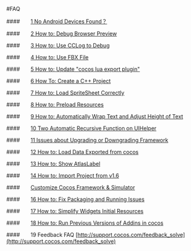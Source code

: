 #FAQ

####&emsp;&emsp;[1 No Android Devices Found？](../connect-solution/en.md)

####&emsp;&emsp;[2 How to: Debug Browser Preview](../debug-on-browser/en.md)

####&emsp;&emsp;[3 How to: Use CCLog to Debug](../FWNoLog/en.md) 

####&emsp;&emsp;[4 How to: Use FBX File](../HowToUseFBX/en.md) 

####&emsp;&emsp;[5 How to: Update "cocos lua export plugin"](../LuaPluginUpdateError/en.md) 

####&emsp;&emsp;[6  How To: Create a C++ Project](../NoCreateCPPProject/en.md) 

####&emsp;&emsp;[7 How to: Load SpriteSheet Correctly](../OnePixelBug/en.md) 

####&emsp;&emsp;[8 How to: Preload Resources](../PreloadRes/en.md)  

####&emsp;&emsp;[9 How to: Automatically Wrap Text and Adjust Height of Text](../TextAuto/en.md) 

####&emsp;&emsp;[10 Two Automatic Recursive Function on UIHelper](../UIHelperGetNode/en.md) 

####&emsp;&emsp;[11 Issues about Upgrading or Downgrading Framework](../upgrade-framework/en.md)

####&emsp;&emsp;[12 How to: Load Data Exported from cocos](../LoadError/en.md)

####&emsp;&emsp;[13 How to: Show AtlasLabel](../ShowAtlasLabel/en.md)

####&emsp;&emsp;[14 How to: Import Project from v1.6](../Import1.6ProjectError/en.md)

####&emsp;&emsp;[Customize Cocos Framework & Simulator](../../chapter3/HowToCode/CustomizeFramework/en.md)

####&emsp;&emsp;[16 How to: Fix Packaging and Running Issues](../FixPackageError/en.md)

####&emsp;&emsp;[17 How to: Simplify Widgets Initial Resources](../SimplifyWidgetsRes/en.md)

####&emsp;&emsp;[18 How to: Run Previous Versions of Addins in cocos](../PluginLoadError/en.md)

####&emsp;&emsp;19 Feedback FAQ [http://support.cocos.com/feedback_solve](http://support.cocos.com/feedback_solve)